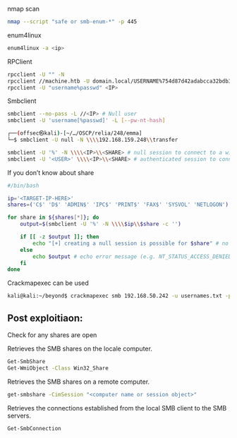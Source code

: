 
nmap scan 

```bash
nmap --script "safe or smb-enum-*" -p 445
```

enum4linux 

```bash
enum4linux -a <ip>
```

RPClient 

```bash
rpcclient -U "" -N
rpcclient //machine.htb -U domain.local/USERNAME%754d87d42adabcca32bdb34a876cbffb  --pw-nt-hash
rpcclient -U "username%passwd" <IP>
```

Smbclient 

```bash
smbclient --no-pass -L //<IP> # Null user
smbclient -U 'username[%passwd]' -L [--pw-nt-hash]

┌──(offsec㉿kali)-[~/…/OSCP/relia/248/emma]
└─$ smbclient -U null -N \\\\192.168.159.248\\transfer

smbclient -U '%' -N \\\\<IP>\\<SHARE> # null session to connect to a windows share
smbclient -U '<USER>' \\\\<IP>\\<SHARE> # authenticated session to connect to a windows share (you will be prompted for a password)
```

If you don’t know about share 

```bash
#/bin/bash

ip='<TARGET-IP-HERE>'
shares=('C$' 'D$' 'ADMIN$' 'IPC$' 'PRINT$' 'FAX$' 'SYSVOL' 'NETLOGON')

for share in ${shares[*]}; do
    output=$(smbclient -U '%' -N \\\\$ip\\$share -c '') 

    if [[ -z $output ]]; then 
        echo "[+] creating a null session is possible for $share" # no output if command goes through, thus assuming that a session was created
    else
        echo $output # echo error message (e.g. NT_STATUS_ACCESS_DENIED or NT_STATUS_BAD_NETWORK_NAME)
    fi
done
```

Crackmapexec can be used 

```bash
kali@kali:~/beyond$ crackmapexec smb 192.168.50.242 -u usernames.txt -p passwords.txt --continue-on-success
```

## Post exploitiaon:

Check for any shares are open

Retrieves the SMB shares on the locale computer.
```bash
Get-SmbShare
Get-WmiObject -Class Win32_Share
```
Retrieves the SMB shares on a remote computer.
```bash
get-smbshare -CimSession "<computer name or session object>"
```
Retrieves the connections established from the local SMB client to the SMB servers.
```bash
Get-SmbConnection
```
